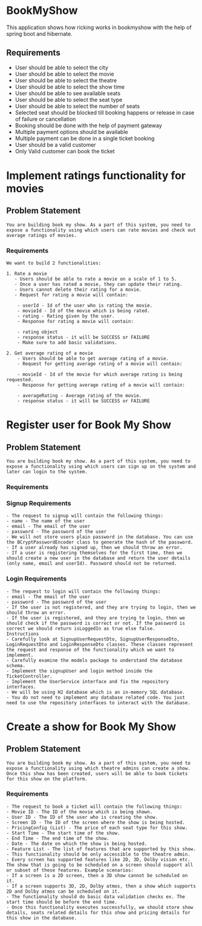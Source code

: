 # BookMyShow
This application shows how ricking works in bookmyshow with the help of spring boot and hibernate.

## Requirements
* User should be able to select the city
* User should be able to select the movie
* User should be able to select the theatre
* User should be able to select the show time
* User should be able to see available seats
* User should be able to select the seat type
* User should be able to select the number of seats
* Selected seat should be blocked till booking happens or release in case of failure or cancellation
* Booking should be done with the help of payment gateway
* Multiple payment options should be available
* Multiple payment can be done in a single ticket booking
* User should be a valid customer
* Only Valid customer can book the ticket

# Implement ratings functionality for movies
## Problem Statement
    You are building book my show. As a part of this system, you need to expose a functionality using which users can rate movies and check out average ratings of movies.

### Requirements
    We want to build 2 functionalities:

    1. Rate a movie
       - Users should be able to rate a movie on a scale of 1 to 5.
       - Once a user has rated a movie, they can update their rating.
       - Users cannot delete their rating for a movie.
       - Request for rating a movie will contain:
    
        - userId - Id of the user who is rating the movie.
        - movieId - Id of the movie which is being rated.
        - rating - Rating given by the user.
        - Response for rating a movie will contain:
    
        - rating object
        - response status - it will be SUCCESS or FAILURE
        - Make sure to add basic validations.
    
    2. Get average rating of a movie
        - Users should be able to get average rating of a movie.
        - Request for getting average rating of a movie will contain:
    
        - movieId - Id of the movie for which average rating is being requested.
        - Response for getting average rating of a movie will contain:
    
        - averageRating - Average rating of the movie.
        - response status - it will be SUCCESS or FAILURE

# Register user for Book My Show
## Problem Statement
    You are building book my show. As a part of this system, you need to expose a functionality using which users can sign up on the system and later can login to the system.

### Requirements
### Signup Requirements
    - The request to signup will contain the following things:
    - name - The name of the user
    - email - The email of the user
    - password - The password of the user
    - We will not store users plain password in the database. You can use the BCryptPasswordEncoder class to generate the hash of the password.
    - If a user already has signed up, then we should throw an error.
    - If a user is registering themselves for the first time, then we should create a new user in the database and return the user details (only name, email and userId). Password should not be returned.
### Login Requirements
    - The request to login will contain the following things:
    - email - The email of the user
    - password - The password of the user
    - If the user is not registered, and they are trying to login, then we should throw an error.
    - If the user is registered, and they are trying to login, then we should check if the password is correct or not. If the password is correct we should return isLoggedIn as true else false.
    Instructions
    - Carefully look at SignupUserRequestDto, SignupUserResponseDto, LoginRequestDto and LoginResponseDto classes. These classes represent the request and response of the functionality which we want to implement.
    - Carefully examine the models package to understand the database schema.
    - Implement the signupUser and login method inside the TicketController.
    - Implement the UserService interface and fix the repository interfaces.
    - We will be using H2 database which is an in-memory SQL database. 
    - You do not need to implement any database related code. You just need to use the repository interfaces to interact with the database.


# Create a show for Book My Show
## Problem Statement
    You are building book my show. As a part of this system, you need to expose a functionality using which theatre admins can create a show. Once this show has been created, users will be able to book tickets for this show on the platform.

### Requirements
    - The request to book a ticket will contain the following things:
    - Movie ID - The ID of the movie which is being shown.
    - User ID - The ID of the user who is creating the show.
    - Screen ID - The ID of the screen where the show is being hosted.
    - PricingConfig (List) - The price of each seat type for this show.
    - Start Time - The start time of the show.
    - End Time - The end time of the show.
    - Date - The date on which the show is being hosted.
    - Feature List - The list of features that are supported by this show.
    - This functionality should be only accessible to the theatre admin.
    - Every screen has supported features like 2D, 3D, Dolby vision etc. The show that is going to be scheduled on a screen should support all or subset of these features. Example scenarios:
    - If a screen is a 2D screen, then a 3D show cannot be scheduled on it.
    - If a screen supports 3D, 2D, Dolby atmos, then a show which supports 2D and Dolby atmos can be scheduled on it.
    - The functionality should do basic data validation checks ex. The start time should be before the end time.
    - Once this functionality executes successfully, we should store show details, seats related details for this show and pricing details for this show in the database.